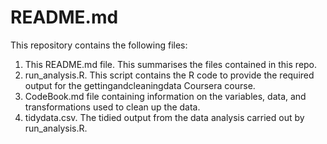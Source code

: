 # README.md

This repository contains the following files:

1.  This README.md file.  This summarises the files contained in this repo.
2.  run_analysis.R.  This script contains the R code to provide the required output for the gettingandcleaningdata Coursera course.
3.  CodeBook.md file containing information on the variables, data, and transformations used to clean up the data.
4.  tidydata.csv.  The tidied output from the data analysis carried out by run_analysis.R.